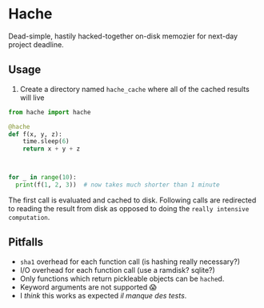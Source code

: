 # Hache

Dead-simple, hastily hacked-together on-disk memozier for next-day project deadline.

## Usage

1. Create a directory named `hache_cache` where all of the cached results will live

```python
from hache import hache

@hache
def f(x, y, z):
    time.sleep(6)
    return x + y + z



for _ in range(10):
  print(f(1, 2, 3))  # now takes much shorter than 1 minute
```

The first call is evaluated and cached to disk.
Following calls are redirected to reading the result from disk as opposed to doing the `really intensive computation`.


## Pitfalls
* `sha1` overhead for each function call (is hashing really necessary?)
* I/O overhead for each function call (use a ramdisk? sqlite?)
* Only functions which return pickleable objects can be `hache`d.
* Keyword arguments are not supported 😱
* I *think* this works as expected *il manque des tests*.
